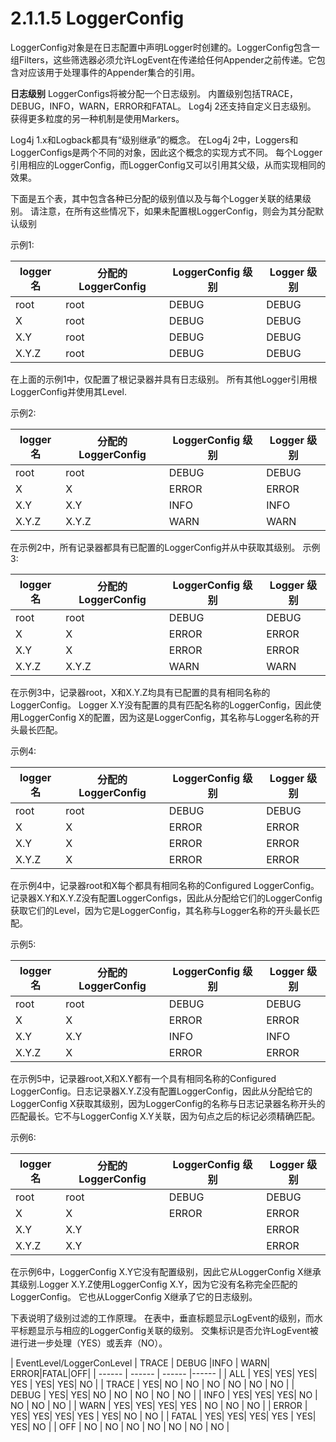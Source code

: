 # 2.1.1.5 LoggerConfig

LoggerConfig对象是在日志配置中声明Logger时创建的。LoggerConfig包含一组Filters，这些筛选器必须允许LogEvent在传递给任何Appender之前传递。它包含对应该用于处理事件的Appender集合的引用。

**日志级别**
LoggerConfigs将被分配一个日志级别。 内置级别包括TRACE，DEBUG，INFO，WARN，ERROR和FATAL。 Log4j 2还支持自定义日志级别。 获得更多粒度的另一种机制是使用Markers。

Log4j 1.x和Logback都具有“级别继承”的概念。 在Log4j 2中，Loggers和LoggerConfigs是两个不同的对象，因此这个概念的实现方式不同。 每个Logger引用相应的LoggerConfig，而LoggerConfig又可以引用其父级，从而实现相同的效果。

下面是五个表，其中包含各种已分配的级别值以及与每个Logger关联的结果级别。 请注意，在所有这些情况下，如果未配置根LoggerConfig，则会为其分配默认级别

示例1:

| logger名 | 分配的LoggerConfig | LoggerConfig 级别 |Logger 级别 |
| ------ | ------ | ------ |------ |
| root  | root | DEBUG  |DEBUG   |
| X     | root | DEBUG  |DEBUG   |
| X.Y   | root | DEBUG  |DEBUG   |
| X.Y.Z | root | DEBUG  |DEBUG   |
                                  
在上面的示例1中，仅配置了根记录器并具有日志级别。 所有其他Logger引用根LoggerConfig并使用其Level.

示例2:

| logger名 | 分配的LoggerConfig | LoggerConfig 级别 |Logger 级别 |
| ------ | ------ | ------ |------ |
| root  | root  | DEBUG  | DEBUG   |
| X     | X     | ERROR  | ERROR   |
| X.Y   | X.Y   | INFO   | INFO    |
| X.Y.Z | X.Y.Z | WARN   | WARN    |

在示例2中，所有记录器都具有已配置的LoggerConfig并从中获取其级别。
示例3:

| logger名 | 分配的LoggerConfig | LoggerConfig 级别 |Logger 级别 |
| ------ | ------ | ------ |------ |
| root  | root  | DEBUG  | DEBUG   |
| X     | X     | ERROR  | ERROR   |
| X.Y   | X     | ERROR  | ERROR   |
| X.Y.Z | X.Y.Z | WARN   | WARN    |

在示例3中，记录器root，X和X.Y.Z均具有已配置的具有相同名称的LoggerConfig。 Logger X.Y没有配置的具有匹配名称的LoggerConfig，因此使用LoggerConfig X的配置，因为这是LoggerConfig，其名称与Logger名称的开头最长匹配。

示例4:

| logger名 | 分配的LoggerConfig | LoggerConfig 级别 |Logger 级别 |
| ------ | ------ | ------ |------ |
| root  | root  | DEBUG  | DEBUG   |
| X     | X     | ERROR  | ERROR   |
| X.Y   | X     | ERROR  | ERROR   |
| X.Y.Z | X     | ERROR  | ERROR   |

在示例4中，记录器root和X每个都具有相同名称的Configured LoggerConfig。 记录器X.Y和X.Y.Z没有配置LoggerConfigs，因此从分配给它们的LoggerConfig获取它们的Level，因为它是LoggerConfig，其名称与Logger名称的开头最长匹配。

示例5:

| logger名 | 分配的LoggerConfig | LoggerConfig 级别 |Logger 级别 |
| ------ | ------ | ------ |------ |
| root  | root  | DEBUG  | DEBUG   |
| X     | X     | ERROR  | ERROR   |
| X.Y   | X.Y   | INFO   | INFO    |
| X.Y.Z | X     | ERROR  | ERROR   |

在示例5中，记录器root,X和X.Y都有一个具有相同名称的Configured  LoggerConfig。日志记录器X.Y.Z没有配置LoggerConfig，因此从分配给它的LoggerConfig X获取其级别，因为LoggerConfig的名称与日志记录器名称开头的匹配最长。它不与LoggerConfig X.Y关联，因为句点之后的标记必须精确匹配。

示例6:

| logger名 | 分配的LoggerConfig | LoggerConfig 级别 |Logger 级别 |
| ------ | ------ | ------ |------ |
| root  | root  | DEBUG  | DEBUG   |
| X     | X     | ERROR  | ERROR   |
| X.Y   | X.Y   |        | ERROR   |
| X.Y.Z | X.Y   |        | ERROR   |

在示例6中，LoggerConfig X.Y它没有配置级别，因此它从LoggerConfig X继承其级别.Logger X.Y.Z使用LoggerConfig X.Y，因为它没有名称完全匹配的LoggerConfig。 它也从LoggerConfig X继承了它的日志级别。

下表说明了级别过滤的工作原理。 在表中，垂直标题显示LogEvent的级别，而水平标题显示与相应的LoggerConfig关联的级别。 交集标识是否允许LogEvent被进行进一步处理（YES）或丢弃（NO）。

| EventLevel/LoggerConLevel | TRACE | DEBUG |INFO | WARN| ERROR|FATAL|OFF|
| ------ | ------ | ------ |------ |
| ALL   | YES| YES| YES| YES | YES| YES| NO | 
| TRACE | YES| NO | NO | NO  | NO | NO | NO | 
| DEBUG | YES| YES| NO | NO  | NO | NO | NO | 
| INFO  | YES| YES| YES| NO  | NO | NO | NO | 
| WARN  | YES| YES| YES| YES | NO | NO | NO | 
| ERROR | YES| YES| YES| YES | YES| NO | NO | 
| FATAL | YES| YES| YES| YES | YES| YES| NO | 
| OFF   | NO | NO | NO | NO  | NO | NO | NO | 











